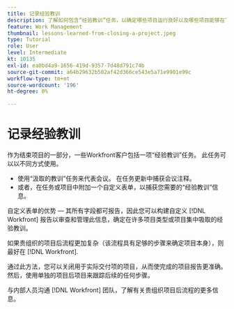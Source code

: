 ```yaml
---
title: 记录经验教训
description: 了解如何包含“经验教训”任务，以确定哪些项目运行良好以及哪些项目能够在下次改进。
feature: Work Management
thumbnail: lessons-learned-from-closing-a-project.jpeg
type: Tutorial
role: User
level: Intermediate
kt: 10135
exl-id: ea0bd4a9-1656-419d-9357-7d48d791c74b
source-git-commit: a64b29632b502af42d366ce543e5a71e9901e99c
workflow-type: tm+mt
source-wordcount: '196'
ht-degree: 0%

---
```


# 记录经验教训

作为结束项目的一部分，一些Workfront客户包括一项“经验教训”任务。 此任务可以以不同方式使用。

* 使用“汲取的教训”任务来代表会议。 在任务更新中捕获会议注释。
* 或者，在任务或项目中附加一个自定义表单，以捕获您需要的“经验教训”信息。

自定义表单的优势 — 其所有字段都可报告，因此您可以构建自定义 [!DNL Workfront] 报告以审查和管理此信息，确定在许多项目类型或项目集中吸取的经验教训。

如果贵组织的项目后流程更加复杂（该流程具有足够的步骤来确定项目本身），则最好在 [!DNL Workfront].

通过此方法，您可以关闭用于实际交付项的项目，从而使完成的项目报告更准确。 然后，使用单独的项目后项目来跟踪后续的任何步骤。

与内部人员沟通 [!DNL Workfront] 团队，了解有关贵组织项目后流程的更多信息。
